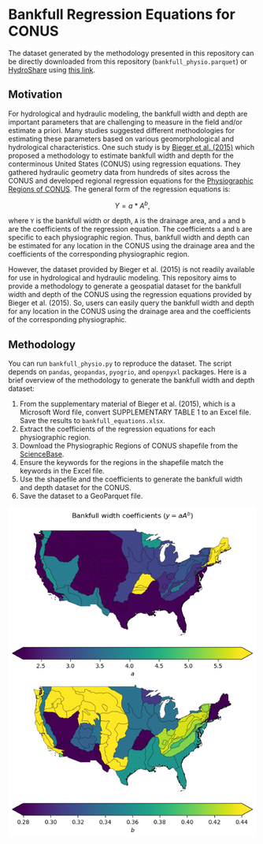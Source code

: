 # Bankfull Regression Equations for CONUS

The dataset generated by the methodology presented in this repository can
be directly downloaded from this repository (`bankfull_physio.parquet`) or
[HydroShare](https://www.hydroshare.org/resource/5d3ab5cc521344c881c38621fa3769f1/)
using
[this link](https://www.hydroshare.org/resource/5d3ab5cc521344c881c38621fa3769f1/data/contents/bankfull_phyiso.parquet).

## Motivation

For hydrological and hydraulic modeling, the bankfull width and depth are
important parameters that are challenging to measure in the field and/or
estimate a priori. Many studies suggested different methodologies for estimating
these parameters based on various geomorphological and hydrological characteristics.
One such study is by [Bieger et al. (2015)](https://doi.org/10.1111/jawr.12282)
which proposed a methodology to estimate bankfull width and depth for the conterminous
United States (CONUS) using regression equations. They gathered hydraulic geometry
data from hundreds of sites across the CONUS and developed regional regression
equations for the
[Physiographic Regions of CONUS](https://www.sciencebase.gov/catalog/item/631405bbd34e36012efa304e).
The general form of the regression equations is:

$$
Y = a * A^b,
$$

where `Y` is the bankfull width or depth, `A` is the drainage area, and `a` and `b`
are the coefficients of the regression equation. The coefficients `a` and `b` are
specific to each physiographic region. Thus, bankfull width and depth can be
estimated for any location in the CONUS using the drainage area and the coefficients
of the corresponding physiographic region.

However, the dataset provided by Bieger et al. (2015) is not readily available
for use in hydrological and hydraulic modeling. This repository aims to provide
a methodology to generate a geospatial dataset for the bankfull width and depth of the CONUS using the regression equations provided by Bieger et al. (2015).
So, users can easily query the bankfull width and depth for any location in the
CONUS using the drainage area and the coefficients of the corresponding physiographic.

## Methodology

You can run `bankfull_physio.py` to reproduce the dataset. The script depends on
`pandas`, `geopandas`, `pyogrio`, and `openpyxl` packages. Here is a brief overview
of the methodology to generate the bankfull width and depth dataset:

1. From the supplementary material of Bieger et al. (2015), which is a Microsoft
   Word file, convert SUPPLEMENTARY TABLE 1 to an Excel file. Save the results
   to `bankfull_equations.xlsx`.
1. Extract the coefficients of the regression equations for each physiographic
   region.
1. Download the Physiographic Regions of CONUS shapefile from the
   [ScienceBase](https://www.sciencebase.gov/catalog/item/631405bbd34e36012efa304e).
1. Ensure the keywords for the regions in the shapefile match the keywords in the
   Excel file.
1. Use the shapefile and the coefficients to generate the bankfull width and depth
    dataset for the CONUS.
1. Save the dataset to a GeoParquet file.

![Bankfull width](width_plot.png)